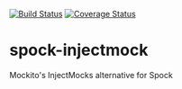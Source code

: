 [![Build Status](https://travis-ci.org/nikolaylagutko/spock-injectmocks.svg?branch=master)](https://travis-ci.org/nikolaylagutko/spock-injectmocks) [![Coverage Status](https://coveralls.io/repos/nikolaylagutko/spock-injectmocks/badge.svg)](https://coveralls.io/r/nikolaylagutko/spock-injectmocks)

# spock-injectmock
Mockito's InjectMocks alternative for Spock
